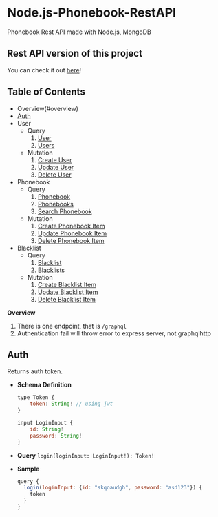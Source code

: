 # Node.js-Phonebook-RestAPI
Phonebook Rest API made with Node.js, MongoDB

## Rest API version of this project
You can check it out [here](https://github.com/skqoaudgh/Node.js-Phonebook-RestAPI)!

## Table of Contents
* Overview(#overview)
* [Auth](#auth)
* User
  * Query
    1. [User](#user)
    2. [Users](#users)
  * Mutation
    1. [Create User](#create-user)
    2. [Update User](#update-user)
    3. [Delete User](#delete-user)
* Phonebook
  * Query
    1. [Phonebook](#phonebook)
    2. [Phonebooks](#phonebooks)
    3. [Search Phonebook](#search-phonebook)
  * Mutation
    1. [Create Phonebook Item](#create-phonebook-item)
    2. [Update Phonebook Item](#update-phonebook-item)
    3. [Delete Phonebook Item](#delete-phonebook-item)
* Blacklist
  * Query
    1. [Blacklist](#blacklist)
    2. [Blacklists](#blacklists)
  * Mutation
    1. [Create Blacklist Item](#create-blacklist-item)
    2. [Update Blacklist Item](#update-blacklist-item)
    3. [Delete Blacklist Item](#delete-blacklist-item)

**Overview**
1. There is one endpoint, that is ```/graphql```
2. Authentication fail will throw error to express server, not graphqlhttp


**Auth**
----
  Returns auth token.

* **Schema Definition**
  ```javascript
  type Token {
      token: String! // using jwt
  }
  
  input LoginInput {
      id: String!
      password: String!
  }
  ```
  
* **Query**
  `login(loginInput: LoginInput!): Token!`
  
* **Sample**
  ```javascript
  query {
    login(loginInput: {id: "skqoaudgh", password: "asd123"}) {
      token
    }
  }
  ```

